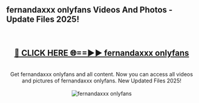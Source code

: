 <h2>fernandaxxx onlyfans Videos And Photos - Update Files 2025!</h2>
<br>
<div align="center">
<h2><a href="https://linkcuts.com/hfmhzwbr" rel="nofollow">🔴 CLICK HERE 🌐==►► fernandaxxx onlyfans</a></h2>
<br>
Get fernandaxxx onlyfans and all content. Now you can access all videos and pictures of fernandaxxx onlyfans. New Updated Files 2025!
<br>
<br>
<a href="https://linkcuts.com/hfmhzwbr" rel="nofollow" data-target="animated-image.originalLink"><img src="https://i.ibb.co.com/WyWwxjT/player-gif2.gif" alt="fernandaxxx onlyfans" style="max-width: 100%; display: inline-block;" data-target="animated-image.originalImage"></a>
</div>
<br>